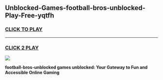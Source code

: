 
## Unblocked-Games-football-bros-unblocked-Play-Free-yqtfh
<h3>
<a href="https://premium76.site?title=football-bros-unblocked&ref=23A">CLICK TO PLAY</a></h3>
<hr>

<h3>
<a href="https://premium76.site?title=football-bros-unblocked&ref=23A">CLICK 2 PLAY</a>
  
</h3>

<a href="https://premium76.site?title=football-bros-unblocked&ref=23A"><img src="https://clearcache.store/games.png"></a>


**football-bros-unblocked games unblocked: Your Gateway to Fun and Accessible Online Gaming**
